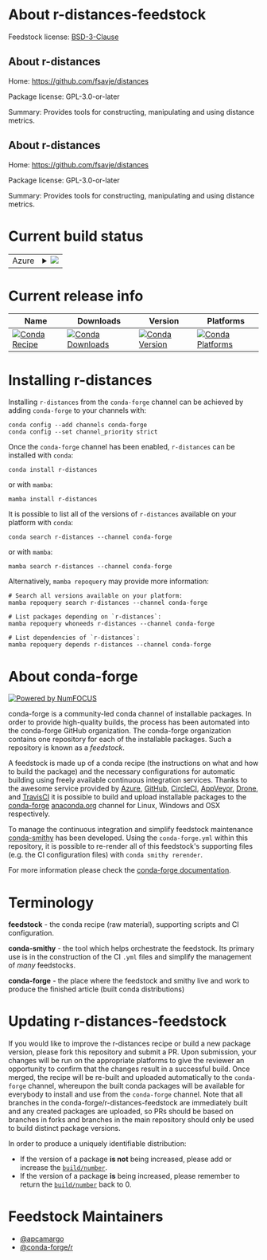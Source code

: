 About r-distances-feedstock
===========================

Feedstock license: [BSD-3-Clause](https://github.com/conda-forge/r-distances-feedstock/blob/main/LICENSE.txt)


About r-distances
-----------------

Home: https://github.com/fsavje/distances

Package license: GPL-3.0-or-later

Summary: Provides tools for constructing, manipulating and using distance metrics.

About r-distances
-----------------

Home: https://github.com/fsavje/distances

Package license: GPL-3.0-or-later

Summary: Provides tools for constructing, manipulating and using distance metrics.

Current build status
====================


<table>
    
  <tr>
    <td>Azure</td>
    <td>
      <details>
        <summary>
          <a href="https://dev.azure.com/conda-forge/feedstock-builds/_build/latest?definitionId=5353&branchName=main">
            <img src="https://dev.azure.com/conda-forge/feedstock-builds/_apis/build/status/r-distances-feedstock?branchName=main">
          </a>
        </summary>
        <table>
          <thead><tr><th>Variant</th><th>Status</th></tr></thead>
          <tbody><tr>
              <td>linux_64_r_base4.4</td>
              <td>
                <a href="https://dev.azure.com/conda-forge/feedstock-builds/_build/latest?definitionId=5353&branchName=main">
                  <img src="https://dev.azure.com/conda-forge/feedstock-builds/_apis/build/status/r-distances-feedstock?branchName=main&jobName=linux&configuration=linux%20linux_64_r_base4.4" alt="variant">
                </a>
              </td>
            </tr><tr>
              <td>linux_64_r_base4.5</td>
              <td>
                <a href="https://dev.azure.com/conda-forge/feedstock-builds/_build/latest?definitionId=5353&branchName=main">
                  <img src="https://dev.azure.com/conda-forge/feedstock-builds/_apis/build/status/r-distances-feedstock?branchName=main&jobName=linux&configuration=linux%20linux_64_r_base4.5" alt="variant">
                </a>
              </td>
            </tr><tr>
              <td>osx_64_r_base4.4</td>
              <td>
                <a href="https://dev.azure.com/conda-forge/feedstock-builds/_build/latest?definitionId=5353&branchName=main">
                  <img src="https://dev.azure.com/conda-forge/feedstock-builds/_apis/build/status/r-distances-feedstock?branchName=main&jobName=osx&configuration=osx%20osx_64_r_base4.4" alt="variant">
                </a>
              </td>
            </tr><tr>
              <td>osx_64_r_base4.5</td>
              <td>
                <a href="https://dev.azure.com/conda-forge/feedstock-builds/_build/latest?definitionId=5353&branchName=main">
                  <img src="https://dev.azure.com/conda-forge/feedstock-builds/_apis/build/status/r-distances-feedstock?branchName=main&jobName=osx&configuration=osx%20osx_64_r_base4.5" alt="variant">
                </a>
              </td>
            </tr><tr>
              <td>win_64_r_base4.4</td>
              <td>
                <a href="https://dev.azure.com/conda-forge/feedstock-builds/_build/latest?definitionId=5353&branchName=main">
                  <img src="https://dev.azure.com/conda-forge/feedstock-builds/_apis/build/status/r-distances-feedstock?branchName=main&jobName=win&configuration=win%20win_64_r_base4.4" alt="variant">
                </a>
              </td>
            </tr><tr>
              <td>win_64_r_base4.5</td>
              <td>
                <a href="https://dev.azure.com/conda-forge/feedstock-builds/_build/latest?definitionId=5353&branchName=main">
                  <img src="https://dev.azure.com/conda-forge/feedstock-builds/_apis/build/status/r-distances-feedstock?branchName=main&jobName=win&configuration=win%20win_64_r_base4.5" alt="variant">
                </a>
              </td>
            </tr>
          </tbody>
        </table>
      </details>
    </td>
  </tr>
</table>

Current release info
====================

| Name | Downloads | Version | Platforms |
| --- | --- | --- | --- |
| [![Conda Recipe](https://img.shields.io/badge/recipe-r--distances-green.svg)](https://anaconda.org/conda-forge/r-distances) | [![Conda Downloads](https://img.shields.io/conda/dn/conda-forge/r-distances.svg)](https://anaconda.org/conda-forge/r-distances) | [![Conda Version](https://img.shields.io/conda/vn/conda-forge/r-distances.svg)](https://anaconda.org/conda-forge/r-distances) | [![Conda Platforms](https://img.shields.io/conda/pn/conda-forge/r-distances.svg)](https://anaconda.org/conda-forge/r-distances) |

Installing r-distances
======================

Installing `r-distances` from the `conda-forge` channel can be achieved by adding `conda-forge` to your channels with:

```
conda config --add channels conda-forge
conda config --set channel_priority strict
```

Once the `conda-forge` channel has been enabled, `r-distances` can be installed with `conda`:

```
conda install r-distances
```

or with `mamba`:

```
mamba install r-distances
```

It is possible to list all of the versions of `r-distances` available on your platform with `conda`:

```
conda search r-distances --channel conda-forge
```

or with `mamba`:

```
mamba search r-distances --channel conda-forge
```

Alternatively, `mamba repoquery` may provide more information:

```
# Search all versions available on your platform:
mamba repoquery search r-distances --channel conda-forge

# List packages depending on `r-distances`:
mamba repoquery whoneeds r-distances --channel conda-forge

# List dependencies of `r-distances`:
mamba repoquery depends r-distances --channel conda-forge
```


About conda-forge
=================

[![Powered by
NumFOCUS](https://img.shields.io/badge/powered%20by-NumFOCUS-orange.svg?style=flat&colorA=E1523D&colorB=007D8A)](https://numfocus.org)

conda-forge is a community-led conda channel of installable packages.
In order to provide high-quality builds, the process has been automated into the
conda-forge GitHub organization. The conda-forge organization contains one repository
for each of the installable packages. Such a repository is known as a *feedstock*.

A feedstock is made up of a conda recipe (the instructions on what and how to build
the package) and the necessary configurations for automatic building using freely
available continuous integration services. Thanks to the awesome service provided by
[Azure](https://azure.microsoft.com/en-us/services/devops/), [GitHub](https://github.com/),
[CircleCI](https://circleci.com/), [AppVeyor](https://www.appveyor.com/),
[Drone](https://cloud.drone.io/welcome), and [TravisCI](https://travis-ci.com/)
it is possible to build and upload installable packages to the
[conda-forge](https://anaconda.org/conda-forge) [anaconda.org](https://anaconda.org/)
channel for Linux, Windows and OSX respectively.

To manage the continuous integration and simplify feedstock maintenance
[conda-smithy](https://github.com/conda-forge/conda-smithy) has been developed.
Using the ``conda-forge.yml`` within this repository, it is possible to re-render all of
this feedstock's supporting files (e.g. the CI configuration files) with ``conda smithy rerender``.

For more information please check the [conda-forge documentation](https://conda-forge.org/docs/).

Terminology
===========

**feedstock** - the conda recipe (raw material), supporting scripts and CI configuration.

**conda-smithy** - the tool which helps orchestrate the feedstock.
                   Its primary use is in the construction of the CI ``.yml`` files
                   and simplify the management of *many* feedstocks.

**conda-forge** - the place where the feedstock and smithy live and work to
                  produce the finished article (built conda distributions)


Updating r-distances-feedstock
==============================

If you would like to improve the r-distances recipe or build a new
package version, please fork this repository and submit a PR. Upon submission,
your changes will be run on the appropriate platforms to give the reviewer an
opportunity to confirm that the changes result in a successful build. Once
merged, the recipe will be re-built and uploaded automatically to the
`conda-forge` channel, whereupon the built conda packages will be available for
everybody to install and use from the `conda-forge` channel.
Note that all branches in the conda-forge/r-distances-feedstock are
immediately built and any created packages are uploaded, so PRs should be based
on branches in forks and branches in the main repository should only be used to
build distinct package versions.

In order to produce a uniquely identifiable distribution:
 * If the version of a package **is not** being increased, please add or increase
   the [``build/number``](https://docs.conda.io/projects/conda-build/en/latest/resources/define-metadata.html#build-number-and-string).
 * If the version of a package **is** being increased, please remember to return
   the [``build/number``](https://docs.conda.io/projects/conda-build/en/latest/resources/define-metadata.html#build-number-and-string)
   back to 0.

Feedstock Maintainers
=====================

* [@apcamargo](https://github.com/apcamargo/)
* [@conda-forge/r](https://github.com/orgs/conda-forge/teams/r/)

